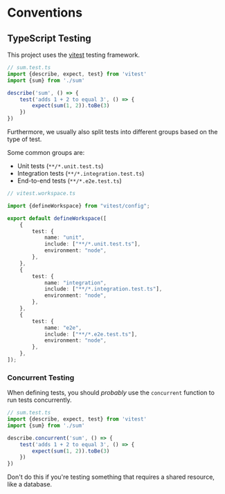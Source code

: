 # Conventions

## TypeScript Testing

This project uses the [vitest](https://vitest.dev/guide/) testing framework.

```typescript
// sum.test.ts
import {describe, expect, test} from 'vitest'
import {sum} from './sum'

describe('sum', () => {
    test('adds 1 + 2 to equal 3', () => {
        expect(sum(1, 2)).toBe(3)
    })
})
```

Furthermore, we usually also split tests into different groups based on the type of test.

Some common groups are:

- Unit tests (`**/*.unit.test.ts`)
- Integration tests (`**/*.integration.test.ts`)
- End-to-end tests (`**/*.e2e.test.ts`)

```typescript
// vitest.workspace.ts

import {defineWorkspace} from "vitest/config";

export default defineWorkspace([
    {
        test: {
            name: "unit",
            include: ["**/*.unit.test.ts"],
            environment: "node",
        },
    },
    {
        test: {
            name: "integration",
            include: ["**/*.integration.test.ts"],
            environment: "node",
        },
    },
    {
        test: {
            name: "e2e",
            include: ["**/*.e2e.test.ts"],
            environment: "node",
        },
    },
]);
```

### Concurrent Testing

When defining tests, you should _probably_ use the `concurrent` function to run tests concurrently.

```typescript
// sum.test.ts
import {describe, expect, test} from 'vitest'
import {sum} from './sum'

describe.concurrent('sum', () => {
    test('adds 1 + 2 to equal 3', () => {
        expect(sum(1, 2)).toBe(3)
    })
})
```

Don't do this if you're testing something that requires a shared resource, like a database.
